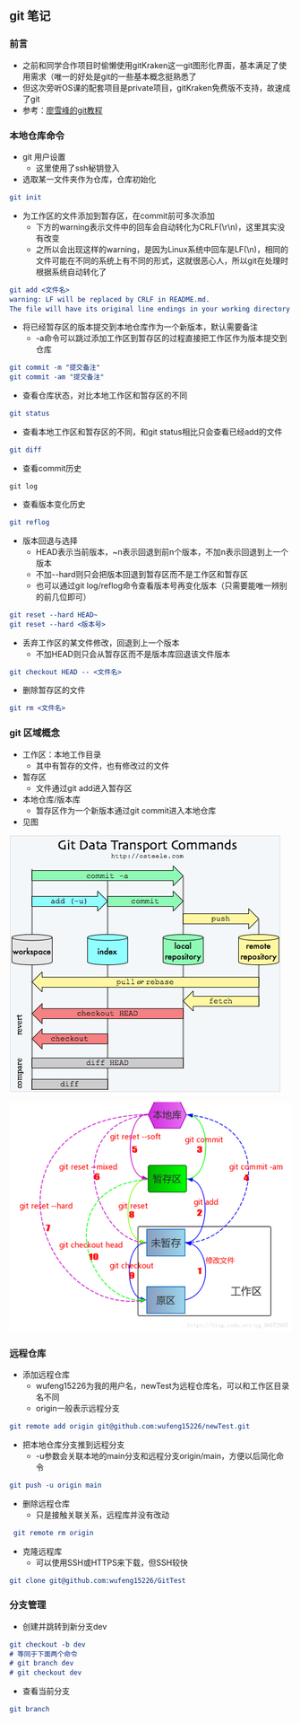 ## git 笔记

### 前言

+ 之前和同学合作项目时偷懒使用gitKraken这一git图形化界面，基本满足了使用需求（唯一的好处是git的一些基本概念挺熟悉了
+ 但这次旁听OS课的配套项目是private项目，gitKraken免费版不支持，故速成了git
+ 参考：[廖雪峰的git教程](https://www.liaoxuefeng.com/wiki/896043488029600)

### 本地仓库命令

+ git 用户设置
  + 这里使用了ssh秘钥登入
+ 选取某一文件夹作为仓库，仓库初始化

``` cmake
git init
```

+ 为工作区的文件添加到暂存区，在commit前可多次添加
  + 下方的warning表示文件中的回车会自动转化为CRLF(\r\n)，这里其实没有改变
  + 之所以会出现这样的warning，是因为Linux系统中回车是LF(\n)，相同的文件可能在不同的系统上有不同的形式，这就很恶心人，所以git在处理时根据系统自动转化了

``` cmake
git add <文件名>
warning: LF will be replaced by CRLF in README.md.
The file will have its original line endings in your working directory
```

+ 将已经暂存区的版本提交到本地仓库作为一个新版本，默认需要备注
  + -a命令可以跳过添加工作区到暂存区的过程直接把工作区作为版本提交到仓库

``` cmake
git commit -m "提交备注"
git commit -am "提交备注"
```

+ 查看仓库状态，对比本地工作区和暂存区的不同

```cmake
git status
```

+ 查看本地工作区和暂存区的不同，和git status相比只会查看已经add的文件

``` cmake
git diff
```

+ 查看commit历史

```
git log
```

+ 查看版本变化历史

``` cmake
git reflog
```

+ 版本回退与选择
  + HEAD表示当前版本，~n表示回退到前n个版本，不加n表示回退到上一个版本
  + 不加--hard则只会把版本回退到暂存区而不是工作区和暂存区
  + 也可以通过git log/reflog命令查看版本号再变化版本（只需要能唯一辨别的前几位即可）

``` cmake
git reset --hard HEAD~
git reset --hard <版本号>
```

+ 丢弃工作区的某文件修改，回退到上一个版本
  + 不加HEAD则只会从暂存区而不是版本库回退该文件版本

``` cmake
git checkout HEAD -- <文件名>
```

+ 删除暂存区的文件

```cmake
git rm <文件名>
```

### git 区域概念

+ 工作区：本地工作目录
  + 其中有暂存的文件，也有修改过的文件
+ 暂存区
  + 文件通过git add进入暂存区
+ 本地仓库/版本库
  + 暂存区作为一个新版本通过git commit进入本地仓库
+ 见图

![](Pic\615156-20160222173228895-1132617291.jpg)

![](Pic\20180919181719784.png)

### 远程仓库

+ 添加远程仓库
  + wufeng15226为我的用户名，newTest为远程仓库名，可以和工作区目录名不同
  + origin一般表示远程分支

``` cmake
git remote add origin git@github.com:wufeng15226/newTest.git
```

+ 把本地仓库分支推到远程分支
  + -u参数会关联本地的main分支和远程分支origin/main，方便以后简化命令

``` cmake
git push -u origin main
```

+ 删除远程仓库
  + 只是接触关联关系，远程库并没有改动

``` cmake
 git remote rm origin
```

+ 克隆远程库
  + 可以使用SSH或HTTPS来下载，但SSH较快

```cmake
git clone git@github.com:wufeng15226/GitTest
```

### 分支管理

+ 创建并跳转到新分支dev

``` cmake
git checkout -b dev
# 等同于下面两个命令
# git branch dev
# git checkout dev
```

+ 查看当前分支

``` cmake
git branch
```

